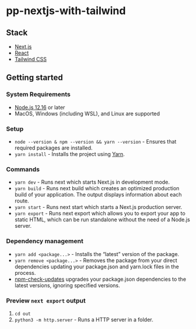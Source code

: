 # pp-nextjs-with-tailwind

## Stack
- [Next.js](https://nextjs.org/)
- [React](https://reactjs.org/)
- [Tailwind CSS](https://tailwindcss.com/)

## Getting started

### System Requirements
- [Node.js 12.16](https://nodejs.org/en/) or later
- MacOS, Windows (including WSL), and Linux are supported

### Setup
- `node --version & npm --version && yarn --version` - Ensures that required packages are installed.
- `yarn install` - Installs the project using [Yarn](https://yarnpkg.com/getting-started/install).

### Commands
- `yarn dev` - Runs next which starts Next.js in development mode.
- `yarn build` - Runs next build which creates an optimized production build of your application. The output displays information about each route.
- `yarn start` - Runs next start which starts a Next.js production server.
- `yarn export` - Runs next export which allows you to export your app to static HTML, which can be run standalone without the need of a Node.js server.

### Dependency management
- `yarn add <package...>` - Installs the “latest” version of the package.
- `yarn remove <package...>` - Removes the package from your direct dependencies updating your package.json and yarn.lock files in the process.
- [npm-check-updates](https://www.npmjs.com/package/npm-check-updates) upgrades your package.json dependencies to the latest versions, ignoring specified versions.

### Preview `next export` output
1. `cd out`
2. `python3 -m http.server` - Runs a HTTP server in a folder.


